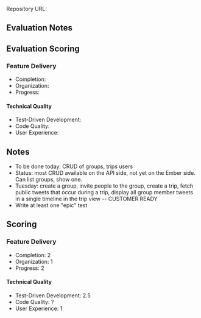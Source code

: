 Repository URL: 

## Evaluation Notes

## Evaluation Scoring

### Feature Delivery

* Completion: 
* Organization: 
* Progress: 

#### Technical Quality

* Test-Driven Development: 
* Code Quality: 
* User Experience: 



## Notes

* To be done today: CRUD of groups, trips users
* Status: most CRUD available on the API side, not yet on the Ember side. Can list groups, show one.
* Tuesday: create a group, invite people to the group, create a trip, fetch public tweets that occur during a trip, display all group member tweets in a single timeline in the trip view -- CUSTOMER READY
* Write at least one "epic" test

## Scoring

### Feature Delivery

* Completion: 2
* Organization: 1
* Progress: 2

#### Technical Quality

* Test-Driven Development: 2.5
* Code Quality: ?
* User Experience: 1
